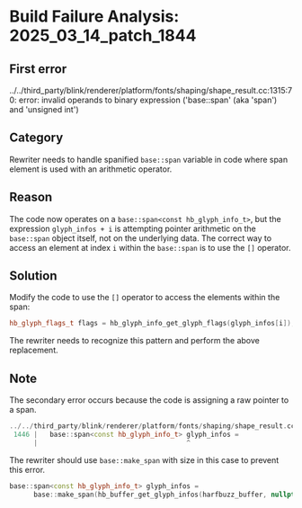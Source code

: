 # Build Failure Analysis: 2025_03_14_patch_1844

## First error

../../third_party/blink/renderer/platform/fonts/shaping/shape_result.cc:1315:70: error: invalid operands to binary expression ('base::span<const hb_glyph_info_t>' (aka 'span<const hb_glyph_info_t>') and 'unsigned int')

## Category
Rewriter needs to handle spanified `base::span` variable in code where span element is used with an arithmetic operator.

## Reason
The code now operates on a `base::span<const hb_glyph_info_t>`, but the expression `glyph_infos + i` is attempting pointer arithmetic on the `base::span` object itself, not on the underlying data. The correct way to access an element at index `i` within the `base::span` is to use the `[]` operator.

## Solution
Modify the code to use the `[]` operator to access the elements within the span:

```c++
hb_glyph_flags_t flags = hb_glyph_info_get_glyph_flags(glyph_infos[i]);
```

The rewriter needs to recognize this pattern and perform the above replacement.

## Note
The secondary error occurs because the code is assigning a raw pointer to a span.
```c++
../../third_party/blink/renderer/platform/fonts/shaping/shape_result.cc:1446:37: error: no viable conversion from 'hb_glyph_info_t *' to 'base::span<const hb_glyph_info_t>' (aka 'span<const hb_glyph_info_t>')
 1446 |   base::span<const hb_glyph_info_t> glyph_infos =
      |                                     ^
```
The rewriter should use `base::make_span` with size in this case to prevent this error.
```c++
base::span<const hb_glyph_info_t> glyph_infos =
      base::make_span(hb_buffer_get_glyph_infos(harfbuzz_buffer, nullptr), hb_buffer_get_length(harfbuzz_buffer));